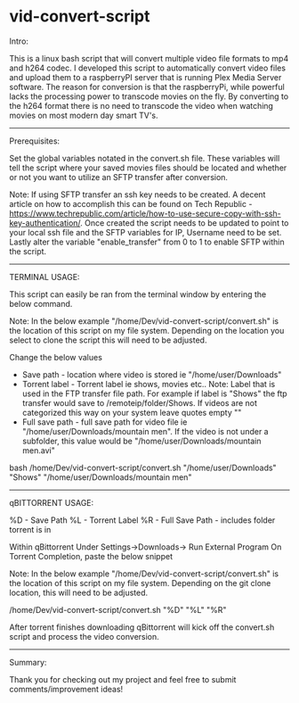 # vid-convert-script

Intro:

This is a linux bash script that will convert multiple video file formats to mp4 and h264 codec. I developed this script to automatically convert video files and upload them to a raspberryPI server that is running Plex Media Server software. The reason for conversion is that the raspberryPi, while powerful lacks the processing power to transcode movies on the fly. By converting to the h264 format there is no need to transcode the video when watching movies on most modern day smart TV's.

----------------------------------------------------------------------------------------------------------------

Prerequisites:

Set the global variables notated in the convert.sh file. These variables will tell the script where your saved movies files should be located and whether or not you want to utilize an SFTP transfer after conversion.

Note: If using SFTP transfer an ssh key needs to be created. A decent article on how to accomplish this can be found on Tech Republic - https://www.techrepublic.com/article/how-to-use-secure-copy-with-ssh-key-authentication/. Once created the script needs to be updated to point to your local ssh file and the SFTP variables for IP, Username need to be set. Lastly alter the variable "enable_transfer" from 0 to 1 to enable SFTP within the script.

-----------------------------------------------------------------------------------------------------------------

TERMINAL USAGE:

This script can easily be ran from the terminal window by entering the below command.

Note: In the below example "/home/Dev/vid-convert-script/convert.sh" is the location of this script on my file system. Depending on the location you select to clone the script this will need to be adjusted.

Change the below values

* Save path - location where video is stored ie "/home/user/Downloads"
* Torrent label - Torrent label ie shows, movies etc..
    Note: Label that is used in the FTP transfer file path. For example if label is "Shows" the ftp transfer would save to /remoteip/folder/Shows. If videos are not categorized this way on your system leave quotes empty ""
* Full save path - full save path for video file ie "/home/user/Downloads/mountain men". If the video is not under a subfolder, this value would be "/home/user/Downloads/mountain men.avi"

bash /home/Dev/vid-convert-script/convert.sh "/home/user/Downloads" "Shows" "/home/user/Downloads/mountain men"

----------------------------------------------------------------------------------------------------------------

qBITTORRENT USAGE:

%D - Save Path
%L - Torrent Label
%R - Full Save Path - includes folder torrent is in

Within qBittorrent Under Settings->Downloads-> Run External Program On Torrent Completion, paste the below snippet

Note: In the below example "/home/Dev/vid-convert-script/convert.sh" is the location of this script on my file system. Depending on the git clone location, this will need to be adjusted.

/home/Dev/vid-convert-script/convert.sh "%D" "%L" "%R"

After torrent finishes downloading qBittorrent will kick off the convert.sh script and process the video conversion.

----------------------------------------------------------------------------------------------------------------

Summary:

Thank you for checking out my project and feel free to submit comments/improvement ideas!